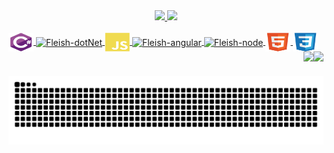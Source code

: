 <div align="center">
  <a href="https://github.com/Fleishmann">
  <img height="180em" src="https://github-readme-stats.vercel.app/api?username=Fleishmann&show_icons=true&icon_color=fff&bg_color=30,000000,904e95&title_color=fff&text_color=fff&include_all_commits=true&count_private=true"/>
    
  <img height="180em" src="https://github-readme-stats.vercel.app/api/top-langs/?username=Fleishmann&layout=compact&langs_count=7&bg_color=20,000000,904e95&title_color=fff&text_color=fff"/>
</div>
  
<div style="display: inline_block"><br>
     <img align="center" alt="Fleish-Csharp" height="30" width="40" src="https://raw.githubusercontent.com/devicons/devicon/master/icons/csharp/csharp-original.svg">
     <img align="center" alt="Fleish-dotNet" height="30" width="40" src="https://cdn.jsdelivr.net/gh/devicons/devicon/icons/dotnetcore/dotnetcore-original.svg">
     <img align="center" alt="Fleish-js" height="30" width="40" src="https://raw.githubusercontent.com/devicons/devicon/master/icons/javascript/javascript-plain.svg">
     <img align="center" alt="Fleish-angular" height="30" width="40" src="https://cdn.jsdelivr.net/gh/devicons/devicon/icons/angularjs/angularjs-original.svg" />
     <img align="center" alt="Fleish-node" height="30" width="40" src="https://cdn.jsdelivr.net/gh/devicons/devicon/icons/nodejs/nodejs-original.svg" />
     <img align="center" alt="Fleish-HTML" height="30" width="40" src="https://raw.githubusercontent.com/devicons/devicon/master/icons/html5/html5-original.svg">
     <img align="center" alt="Fleish-CSS" height="30" width="40" src="https://raw.githubusercontent.com/devicons/devicon/master/icons/css3/css3-original.svg">
    <a href="https://discord.gg/pub" target="_blank"><img align="right" src="https://img.shields.io/badge/Discord-7289DA?style=for-the-badge&logo=discord&logoColor=white" target="_blank"></a> 
     <a align="center" href="https://www.linkedin.com/in/jonathanfleishmann" target="_blank"><img align="right" src="https://img.shields.io/badge/-LinkedIn-%230077B5?style=for-the-badge&logo=linkedin&logoColor=white" target="_blank"></a> 
</div>
</div> 
  
#
<div align="center">
  
  ![Snake animation](https://github.com/Fleishmann/Fleishmann/blob/output/github-contribution-grid-snake.svg)
 
</div>
